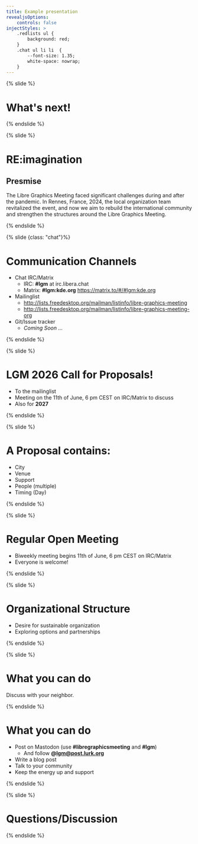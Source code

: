 ```yaml
---
title: Example presentation
revealjsOptions:
    controls: false
injectStyles: >
    .redlists ul {
        background: red;
    }
    .chat ul li li  {
        --font-size: 1.35;
        white-space: nowrap;
    }
---
```


{% slide %}

# What's next!

{% endslide %}

{% slide %}

# RE:imagination

## Presmise

The Libre Graphics Meeting faced significant challenges during and after
the pandemic. In Rennes, France, 2024, the local organization team revitalized
the event, and now we aim to rebuild the international community and
strengthen the structures around the Libre Graphics Meeting.

{% endslide %}


{% slide {class: "chat"}%}

# Communication Channels

- Chat IRC/Matrix
    - IRC:  **#lgm** at irc.libera.chat
    - Matrix: **#lgm:kde.org** https://matrix.to/#/#lgm:kde.org
- Mailinglist
    - http://lists.freedesktop.org/mailman/listinfo/libre-graphics-meeting
    - http://lists.freedesktop.org/mailman/listinfo/libre-graphics-meeting-org
- Git/Issue tracker
    - *Coming Soon …*

{% endslide %}


{% slide %}


# LGM 2026 Call for Proposals!

- To the mailinglist
- Meeting on the 11th of June, 6 pm CEST on IRC/Matrix to discuss
- Also for **2027**

{% endslide %}

{% slide %}

# A Proposal contains:

- City
- Venue
- Support
- People (multiple)
- Timing (Day)

{% endslide %}


{% slide %}

# Regular Open Meeting

- Biweekly meeting begins 11th of June, 6 pm CEST on IRC/Matrix
- Everyone is welcome!

{% endslide %}


{% slide %}


# Organizational Structure

- Desire for sustainable organization
- Exploring options and partnerships

{% endslide %}


{% slide %}

# What you can do

Discuss with your neighbor.

{% endslide %}

# What you can do

- Post on Mastodon (use **#libregraphicsmeeting** and **#lgm**)
  - And follow **@lgm@post.lurk.org**
- Write a blog post
- Talk to your community
- Keep the energy up and support

{% endslide %}

{% slide %}

# Questions/Discussion

{% endslide %}


